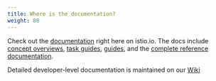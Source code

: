 ```yaml
---
title: Where is the documentation?
weight: 80
---
```


Check out the [documentation](/docs/) right here on istio.io. The docs include
[concept overviews](/docs/concepts/),
[task guides](/docs/tasks/),
[guides](/docs/examples/),
and the [complete reference documentation](/docs/reference/).

Detailed developer-level documentation is maintained on our [Wiki](https://github.com/istio/istio/wiki)
